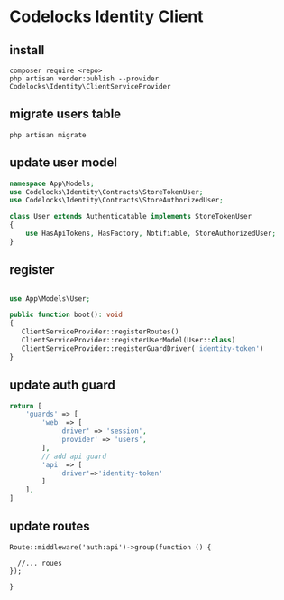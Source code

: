 # Codelocks Identity Client 

## install 
```shell
composer require <repo>
php artisan vender:publish --provider Codelocks\Identity\ClientServiceProvider

```
## migrate users table
```shell
php artisan migrate
```

## update user model
```php
namespace App\Models;
use Codelocks\Identity\Contracts\StoreTokenUser;
use Codelocks\Identity\Contracts\StoreAuthorizedUser;

class User extends Authenticatable implements StoreTokenUser
{
    use HasApiTokens, HasFactory, Notifiable, StoreAuthorizedUser;
}

```
## register
```php

use App\Models\User;

public function boot(): void
{
   ClientServiceProvider::registerRoutes()
   ClientServiceProvider::registerUserModel(User::class)
   ClientServiceProvider::registerGuardDriver('identity-token')
}
```

## update auth guard

```php
return [
    'guards' => [
        'web' => [
            'driver' => 'session',
            'provider' => 'users',
        ],
        // add api guard
        'api' => [
            'driver'=>'identity-token'
        ]
    ],
]
```
## update routes
```shell
Route::middleware('auth:api')->group(function () {

  //... roues
});

}
```